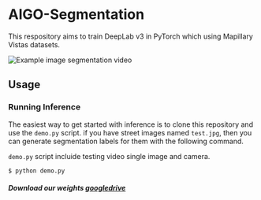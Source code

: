 # AIGO-Segmentation

This respository aims to train DeepLab v3 in PyTorch which using Mapillary Vistas datasets.


![Example image segmentation video](https://github.com/kuobrian/AIGO-Segmentation/blob/main/images/example.gif)

## Usage
### Running Inference

The easiest way to get started with inference is to clone this repository and use the `demo.py` script. if you have street images named `test.jpg`, then you can generate segmentation labels for them with the following command.

`demo.py` script incluide testing video single image and camera.

```shell
$ python demo.py
```

##### Download our weights [googledrive](https://drive.google.com/drive/folders/1fXa_6e5fpmb9nzMBws_xMX5HY_rY9WVX?usp=sharing)


